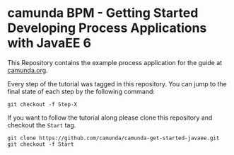 # camunda BPM - Getting Started Developing Process Applications with JavaEE 6

This Repository contains the example process application for the guide at [camunda.org](http://camunda.org/get-started/java-ee.html).

Every step of the tutorial was tagged in this repository. You can jump to the final state of each step
by the following command:

```
git checkout -f Step-X
```

If you want to follow the tutorial along please clone this repository and checkout the `Start` tag.

```
git clone https://github.com/camunda/camunda-get-started-javaee.git
git checkout -f Start
```
